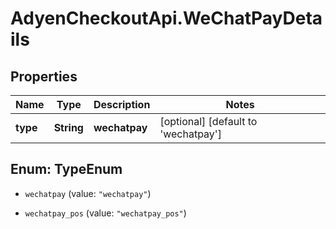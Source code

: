 # AdyenCheckoutApi.WeChatPayDetails

## Properties

Name | Type | Description | Notes
------------ | ------------- | ------------- | -------------
**type** | **String** | **wechatpay** | [optional] [default to &#39;wechatpay&#39;]



## Enum: TypeEnum


* `wechatpay` (value: `"wechatpay"`)

* `wechatpay_pos` (value: `"wechatpay_pos"`)




